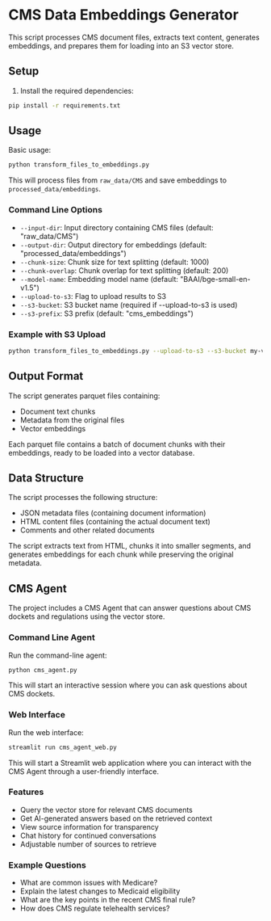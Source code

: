 # CMS Data Embeddings Generator

This script processes CMS document files, extracts text content, generates embeddings, and prepares them for loading into an S3 vector store.

## Setup

1. Install the required dependencies:

```bash
pip install -r requirements.txt
```

## Usage

Basic usage:

```bash
python transform_files_to_embeddings.py
```

This will process files from `raw_data/CMS` and save embeddings to `processed_data/embeddings`.

### Command Line Options

- `--input-dir`: Input directory containing CMS files (default: "raw_data/CMS")
- `--output-dir`: Output directory for embeddings (default: "processed_data/embeddings")
- `--chunk-size`: Chunk size for text splitting (default: 1000)
- `--chunk-overlap`: Chunk overlap for text splitting (default: 200)
- `--model-name`: Embedding model name (default: "BAAI/bge-small-en-v1.5")
- `--upload-to-s3`: Flag to upload results to S3
- `--s3-bucket`: S3 bucket name (required if --upload-to-s3 is used)
- `--s3-prefix`: S3 prefix (default: "cms_embeddings")

### Example with S3 Upload

```bash
python transform_files_to_embeddings.py --upload-to-s3 --s3-bucket my-vector-store-bucket --s3-prefix cms_data
```

## Output Format

The script generates parquet files containing:
- Document text chunks
- Metadata from the original files
- Vector embeddings

Each parquet file contains a batch of document chunks with their embeddings, ready to be loaded into a vector database.

## Data Structure

The script processes the following structure:
- JSON metadata files (containing document information)
- HTML content files (containing the actual document text)
- Comments and other related documents

The script extracts text from HTML, chunks it into smaller segments, and generates embeddings for each chunk while preserving the original metadata.

## CMS Agent

The project includes a CMS Agent that can answer questions about CMS dockets and regulations using the vector store.

### Command Line Agent

Run the command-line agent:

```bash
python cms_agent.py
```

This will start an interactive session where you can ask questions about CMS dockets.

### Web Interface

Run the web interface:

```bash
streamlit run cms_agent_web.py
```

This will start a Streamlit web application where you can interact with the CMS Agent through a user-friendly interface.

### Features

- Query the vector store for relevant CMS documents
- Get AI-generated answers based on the retrieved context
- View source information for transparency
- Chat history for continued conversations
- Adjustable number of sources to retrieve

### Example Questions

- What are common issues with Medicare?
- Explain the latest changes to Medicaid eligibility
- What are the key points in the recent CMS final rule?
- How does CMS regulate telehealth services?
